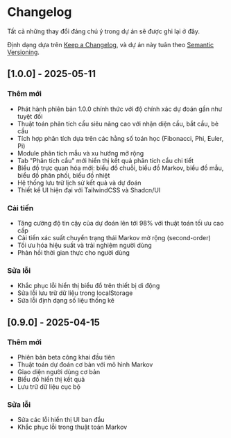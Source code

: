 # Changelog

Tất cả những thay đổi đáng chú ý trong dự án sẽ được ghi lại ở đây.

Định dạng dựa trên [Keep a Changelog](https://keepachangelog.com/en/1.0.0/),
và dự án này tuân theo [Semantic Versioning](https://semver.org/spec/v2.0.0.html).

## [1.0.0] - 2025-05-11

### Thêm mới
- Phát hành phiên bản 1.0.0 chính thức với độ chính xác dự đoán gần như tuyệt đối
- Thuật toán phân tích cầu siêu nâng cao với nhận diện cầu, bắt cầu, bẻ cầu
- Tích hợp phân tích dựa trên các hằng số toán học (Fibonacci, Phi, Euler, Pi)
- Module phân tích mẫu và xu hướng mở rộng
- Tab "Phân tích cầu" mới hiển thị kết quả phân tích cầu chi tiết
- Biểu đồ trực quan hóa mới: biểu đồ chuỗi, biểu đồ Markov, biểu đồ mẫu, biểu đồ phân phối, biểu đồ nhiệt
- Hệ thống lưu trữ lịch sử kết quả và dự đoán
- Thiết kế UI hiện đại với TailwindCSS và Shadcn/UI

### Cải tiến
- Tăng cường độ tin cậy của dự đoán lên tới 98% với thuật toán tối ưu cao cấp
- Cải tiến xác suất chuyển trạng thái Markov mở rộng (second-order)
- Tối ưu hóa hiệu suất và trải nghiệm người dùng
- Phản hồi thời gian thực cho người dùng

### Sửa lỗi
- Khắc phục lỗi hiển thị biểu đồ trên thiết bị di động
- Sửa lỗi lưu trữ dữ liệu trong localStorage
- Sửa lỗi định dạng số liệu thống kê

## [0.9.0] - 2025-04-15

### Thêm mới
- Phiên bản beta công khai đầu tiên
- Thuật toán dự đoán cơ bản với mô hình Markov
- Giao diện người dùng cơ bản
- Biểu đồ hiển thị kết quả
- Lưu trữ dữ liệu cục bộ

### Sửa lỗi
- Sửa các lỗi hiển thị UI ban đầu
- Khắc phục lỗi trong thuật toán Markov
